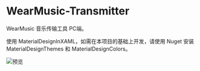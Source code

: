 # WearMusic-Transmitter

WearMusic 音乐传输工具 PC端。

使用 MaterialDesignInXAML，如需在本项目的基础上开发，请使用 Nuget 安装 MaterialDesignThemes 和 MaterialDesignColors。

![预览](https://i.loli.net/2021/05/01/o7LVk1bzu69YJm4.png)
